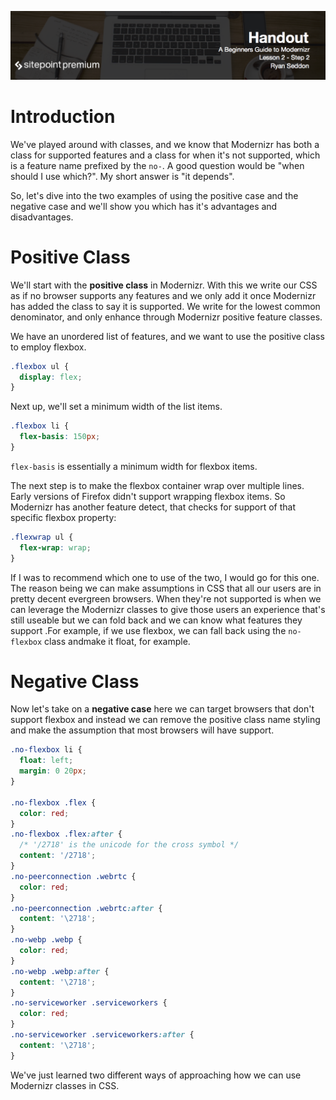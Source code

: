 ![](headings/2.2.png)

# Introduction

We've played around with classes, and we know that Modernizr has both a class for supported features and a class for when it's not supported, which is a feature name prefixed by the `no-`. A good question would be "when should I use which?". My short answer is "it depends".

So, let's dive into the two examples of using the positive case and the negative case and we'll show you which has it's advantages and disadvantages.

# Positive Class

We'll start with the **positive class** in Modernizr. With this we write our CSS as if no browser supports any features and we only add it once Modernizr has added the class to say it is supported. We write for the lowest common denominator, and only enhance through Modernizr positive feature classes.

We have an unordered list of features, and we want to use the positive class to employ flexbox.

```css
.flexbox ul {
  display: flex;
}
```

Next up, we'll set a minimum width of the list items.

```css
.flexbox li {
  flex-basis: 150px;
}
```

`flex-basis` is essentially a minimum width for flexbox items.

The next step is to make the flexbox container wrap over multiple lines. Early versions of Firefox didn't support wrapping flexbox items. So Modernizr has another feature detect, that checks for support of that specific flexbox property:

```css
.flexwrap ul {
  flex-wrap: wrap;
}
```

If I was to recommend which one to use of the two, I would go for this one. The reason being we can make assumptions in CSS that all our users are in pretty decent evergreen browsers. When they're not supported is when we can leverage the Modernizr classes to give those users an experience that's still useable but we can fold back and we can know what features they support .For example, if we use flexbox, we can fall back using the `no-flexbox` class andmake it float, for example.

# Negative Class

Now let's take on a **negative case** here we can target browsers that don't support flexbox and instead we can remove the positive class name styling and make the assumption that most browsers will have support.

```css
.no-flexbox li {
  float: left;
  margin: 0 20px;
}

.no-flexbox .flex {
  color: red;
}
.no-flexbox .flex:after {
  /* '/2718' is the unicode for the cross symbol */
  content: '/2718';
}
.no-peerconnection .webrtc {
  color: red;
}
.no-peerconnection .webrtc:after {
  content: '\2718';
}
.no-webp .webp {
  color: red;
}
.no-webp .webp:after {
  content: '\2718';
}
.no-serviceworker .serviceworkers {
  color: red;
}
.no-serviceworker .serviceworkers:after {
  content: '\2718';
}
```

We've just learned two different ways of approaching how we can use Modernizr classes in CSS.
